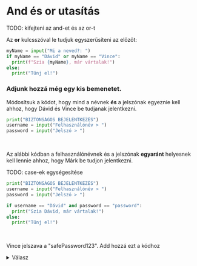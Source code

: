 # And és or utasítás

TODO: kifejteni az and-et és az or-t

Az **or** kulcsszóval le tudjuk egyszerűsíteni az előzőt:

```python
myName = input("Mi a neved?: ")
if myName == "Dávid" or myName == "Vince":
  print(f"Szia {myName}, már vártalak!")
else:
  print("Tűnj el!")
```

 ### Adjunk hozzá még egy kis bemenetet.

Módosítsuk a kódot, hogy mind a névnek **és** a jelszónak egyeznie kell ahhoz, hogy Dávid és Vince be tudjanak jelentkezni.


```python
print("BIZTONSÁGOS BEJELENTKEZÉS")
username = input("Felhasználónév > ")
password = input("Jelszó > ")
```

&nbsp;

Az alábbi kódban a felhasználónévnek és a jelszónak **egyaránt** helyesnek kell lennie ahhoz, hogy Márk be tudjon jelentkezni.

TODO: case-ek egységesítése

```python
print("BIZTONSÁGOS BEJELENTKEZÉS")
username = input("Felhasználónév > ")
password = input("Jelszó > ")

if username == "Dávid" and password == "password":
  print("Szia Dávid, már vártalak!")
else:
  print("Tűnj el!")
```

&nbsp;

Vince jelszava a "safePassword123". Add hozzá ezt a kódhoz

<details><summary> Válasz </summary>

```python
print("BIZTONSÁGOS BEJELENTKEZÉS")
username = input("Felhasználónév > ")
password = input("Jelszó > ")

if username == "Dávid" and password == "password":
  print("Szia Dávid, már vártalak!")
elif username == "Vince" and password == "safePassword123":
  print("Szia Vince, már vártalak!")
else:
  print("Tűnj el!")
```
</details>
